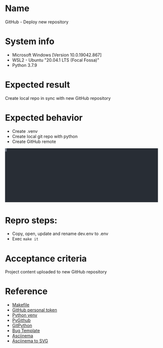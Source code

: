 # Name
GitHub - Deploy new repository
# System info
- Microsoft Windows [Version 10.0.19042.867]
- WSL2 - Ubuntu "20.04.1 LTS (Focal Fossa)"
- Python 3.7.9
# Expected result
Create local repo in sync with new GitHub repository
# Expected behavior
- Create .venv
- Create local git repo with python
- Create GitHub remote

![Recording](./recording.svg)

# Repro steps:
- Copy, open, update and rename dev.env to .env
- Exec `make it`
# Acceptance criteria
Project content uploaded to new GitHub repository
# Reference
- [Makefile](https://dev.to/yankee/streamline-projects-using-makefile-28fe)
- [GitHub personal token](https://docs.github.com/en/github/authenticating-to-github/creating-a-personal-access-token)
- [Python venv](https://docs.python.org/3/library/venv.html)
- [PyGithub](https://pygithub.readthedocs.io/en/latest/introduction.html)
- [GitPython](https://gitpython.readthedocs.io/en/stable/index.html)
- [Bug Template](https://docs.microsoft.com/en-us/azure/devops/boards/backlogs/manage-bugs?view=azure-devops&tabs=new-web-form)
- [Asciinema](https://asciinema.org/docs/how-it-works)
- [Asciinema to SVG](https://github.com/marionebl/svg-term-cli)
